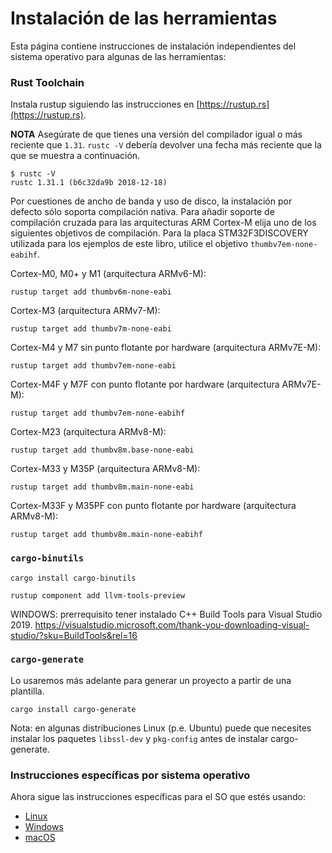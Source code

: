 # Instalación de las herramientas

Esta página contiene instrucciones de instalación independientes del sistema operativo para algunas de las herramientas:

### Rust Toolchain

Instala rustup siguiendo las instrucciones en [https://rustup.rs](https://rustup.rs).

**NOTA** Asegúrate de que tienes una versión del compilador igual o más reciente que `1.31`. `rustc -V` debería devolver una fecha más reciente que la que se muestra a continuación.

``` text
$ rustc -V
rustc 1.31.1 (b6c32da9b 2018-12-18)
```

Por cuestiones de ancho de banda y uso de disco, la instalación por defecto sólo soporta compilación nativa. Para añadir soporte de compilación cruzada para las arquitecturas ARM Cortex-M elija uno de los siguientes objetivos de compilación. Para la placa STM32F3DISCOVERY utilizada para los ejemplos de este libro, utilice el objetivo `thumbv7em-none-eabihf`.

Cortex-M0, M0+ y M1 (arquitectura ARMv6-M):
``` console
rustup target add thumbv6m-none-eabi
```

Cortex-M3 (arquitectura ARMv7-M):
``` console
rustup target add thumbv7m-none-eabi
```

Cortex-M4 y M7 sin punto flotante por hardware (arquitectura ARMv7E-M):
``` console
rustup target add thumbv7em-none-eabi
```

Cortex-M4F y M7F con punto flotante por hardware (arquitectura ARMv7E-M):
``` console
rustup target add thumbv7em-none-eabihf
```

Cortex-M23 (arquitectura ARMv8-M):
``` console
rustup target add thumbv8m.base-none-eabi
```

Cortex-M33 y M35P (arquitectura ARMv8-M):
``` console
rustup target add thumbv8m.main-none-eabi
```

Cortex-M33F y M35PF con punto flotante por hardware (arquitectura ARMv8-M):
``` console
rustup target add thumbv8m.main-none-eabihf
```


### `cargo-binutils`

``` text
cargo install cargo-binutils

rustup component add llvm-tools-preview
```
WINDOWS: prerrequisito tener instalado C++ Build Tools para Visual Studio 2019. https://visualstudio.microsoft.com/thank-you-downloading-visual-studio/?sku=BuildTools&rel=16 
### `cargo-generate`

Lo usaremos más adelante para generar un proyecto a partir de una plantilla.

``` console
cargo install cargo-generate
```

Nota: en algunas distribuciones Linux (p.e. Ubuntu) puede que necesites instalar los paquetes `libssl-dev` y `pkg-config` antes de instalar cargo-generate.

### Instrucciones específicas por sistema operativo

Ahora sigue las instrucciones específicas para el SO que estés usando:

- [Linux](install/linux.md)
- [Windows](install/windows.md)
- [macOS](install/macos.md)
